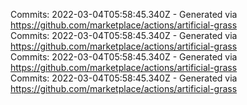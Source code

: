 Commits: 2022-03-04T05:58:45.340Z - Generated via https://github.com/marketplace/actions/artificial-grass
<br>
Commits: 2022-03-04T05:58:45.340Z - Generated via https://github.com/marketplace/actions/artificial-grass
<br>
Commits: 2022-03-04T05:58:45.340Z - Generated via https://github.com/marketplace/actions/artificial-grass
<br>
Commits: 2022-03-04T05:58:45.340Z - Generated via https://github.com/marketplace/actions/artificial-grass
<br>
